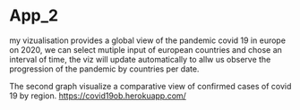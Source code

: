# App_2

 my vizualisation provides a global view of the pandemic covid 19  in europe  on 2020, we can select mutiple input of european countries and chose an interval of time,  the viz will update automatically to allw us  observe the progression of the pandemic by countries per date. 
 
 The second graph visualize a comparative view of confirmed cases of covid 19 by region.
https://covid19ob.herokuapp.com/
